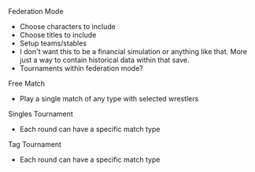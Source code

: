 Federation Mode
- Choose characters to include
- Choose titles to include
- Setup teams/stables
- I don't want this to be a financial simulation or anything like that.  More just a way to contain historical data within that save.
- Tournaments within federation mode?

Free Match
- Play a single match of any type with selected wrestlers

Singles Tournament
- Each round can have a specific match type

Tag Tournament
- Each round can have a specific match type